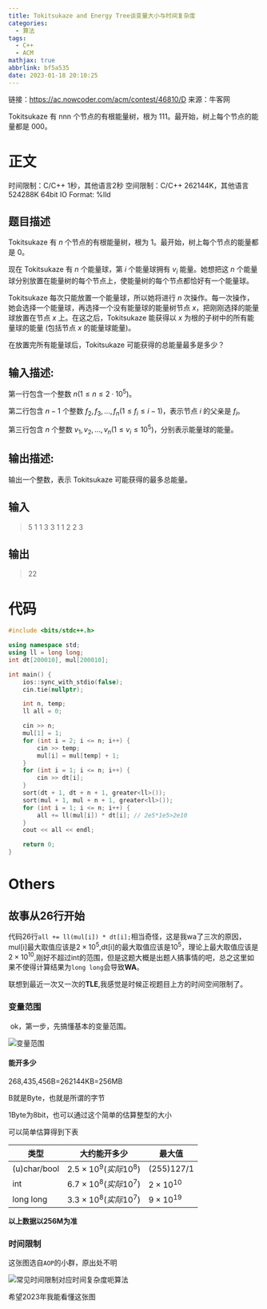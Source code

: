 ```yaml
---
title: Tokitsukaze and Energy Tree谈变量大小与时间复杂度
categories:
  - 算法
tags:
  - C++
  - ACM
mathjax: true
abbrlink: bf5a535
date: 2023-01-18 20:10:25
---
```


链接：https://ac.nowcoder.com/acm/contest/46810/D
来源：牛客网

Tokitsukaze 有 nnn 个节点的有根能量树，根为 111。最开始，树上每个节点的能量都是 000。

<!--more-->

# 正文

时间限制：C/C++ 1秒，其他语言2秒
空间限制：C/C++ 262144K，其他语言524288K
64bit IO Format: %lld
        

## 题目描述                    

Tokitsukaze 有 $n$ 个节点的有根能量树，根为 $1$。最开始，树上每个节点的能量都是 $0$。 

 现在 Tokitsukaze 有 $n$ 个能量球，第 $i$ 个能量球拥有 $v_i$ 能量。她想把这 $n$ 个能量球分别放置在能量树的每个节点上，使能量树的每个节点都恰好有一个能量球。

 Tokitsukaze 每次只能放置一个能量球，所以她将进行 $n$ 次操作。每一次操作，她会选择一个能量球，再选择一个没有能量球的能量树节点 $x$，把刚刚选择的能量球放置在节点 $x$ 上。在这之后，Tokitsukaze 能获得以 $x$ 为根的子树中的所有能量球的能量 (包括节点 $x$ 的能量球能量)。

 在放置完所有能量球后，Tokitsukaze 可能获得的总能量最多是多少？

## 输入描述:


第一行包含一个整数 $n (1≤n≤2⋅10^5)$。

第二行包含 $n-1$ 个整数 $f_2,f_3,…,f_n (1≤f_i≤i−1)$，表示节点 $i$ 的父亲是 $f_i$。

第三行包含 $n$ 个整数 $v_1,v_2,…,v_n (1≤v_i≤10^5)$，分别表示能量球的能量。


## 输出描述:


输出一个整数，表示 Tokitsukaze 可能获得的最多总能量。              

## 输入

>5
>1 1 3 3
>1 1 2 2 3


## 输出

>22

# 代码

```cpp
#include <bits/stdc++.h>

using namespace std;
using ll = long long;
int dt[200010], mul[200010];

int main() {
    ios::sync_with_stdio(false);
    cin.tie(nullptr);

    int n, temp;
    ll all = 0;

    cin >> n;
    mul[1] = 1;
    for (int i = 2; i <= n; i++) {
        cin >> temp;
        mul[i] = mul[temp] + 1;
    }
    for (int i = 1; i <= n; i++) {
        cin >> dt[i];
    }
    sort(dt + 1, dt + n + 1, greater<ll>());
    sort(mul + 1, mul + n + 1, greater<ll>());
    for (int i = 1; i <= n; i++) {
        all += ll(mul[i]) * dt[i]; // 2e5*1e5>2e10
    }
    cout << all << endl;

    return 0;
}
```

# Others

## 故事从26行开始

​	代码26行`all += ll(mul[i]) * dt[i];`相当奇怪，这是我wa了三次的原因，mul[i]最大取值应该是$2\times10^5$,dt[i]的最大取值应该是$10^5$，理论上最大取值应该是$2\times10^{10}$,刚好不超过int的范围，但是这题大概是出题人搞事情的吧，总之这里如果不使得计算结果为`long long`会导致**WA**。

​	联想到最近一次又一次的**TLE**,我感觉是时候正视题目上方的时间空间限制了。

### 变量范围

​	ok，第一步，先搞懂基本的变量范围。

![变量范围](https://s1.ax1x.com/2023/01/18/pS3vrkD.png)

#### 能开多少

268,435,456B=262144KB=256MB

B就是Byte，也就是所谓的字节

1Byte为8bit，也可以通过这个简单的估算整型的大小

可以简单估算得到下表

| 类型      | 大约能开多少    | 最大值           |
| --------- | --------------- | ---------------- |
| (u)char/bool | $2.5\times10^9(实际10^8)$ | (255)127/1 |
| int       | $6.7\times10^8(实际10^7)$ | $2\times10^{10}$ |
| long long | $3.3\times10^8(实际10^7)$      | $9\times10^{19}$ |

**以上数据以256M为准**

### 时间限制

这张图选自`AOP`的小群，原出处不明

![常见时间限制对应时间复杂度呃算法](https://s1.ax1x.com/2023/01/18/pS3vste.jpg)

希望2023年我能看懂这张图
